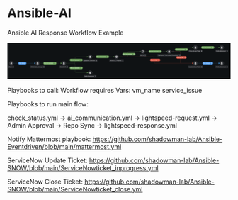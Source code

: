 # Ansible-AI

Ansible AI Response Workflow Example

<img src="ansible_ai_response.png" alt="AAP AI Response Workflow" title="AAP AI Response Workflow" width="1000" />

Playbooks to call:
Workflow requires Vars:
vm_name
service_issue

Playbooks to run main flow:

check_status.yml -> ai_communication.yml -> lightspeed-request.yml -> Admin Approval -> Repo Sync -> lightspeed-response.yml

Notify Mattermost playbook: https://github.com/shadowman-lab/Ansible-Eventdriven/blob/main/mattermost.yml

ServiceNow Update Ticket: https://github.com/shadowman-lab/Ansible-SNOW/blob/main/ServiceNowticket_inprogress.yml

ServiceNow Close Ticket: https://github.com/shadowman-lab/Ansible-SNOW/blob/main/ServiceNowticket_close.yml
